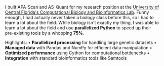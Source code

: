 I built APA-Scan and AS-Quant for my research position at the [University of Central Florida's Computational Biology and Bioinformatics Lab](http://genome.ucf.edu/cbb/new_look/pages/software.php). Funny enough, I had actually never taken a biology class before this, so I had to learn a lot about the field. While biology isn't exactly my thing, I was able to learn a lot about the field and use **parallelized Python** to speed up their pre-existing tools by a whopping **75%**.

Highlights:
• **Parallelized processing** for handling large genetic datasets
• **Managed data** with Pandas and NumPy for efficient data manipulation
• **Optimized performance** using Cython for computational bottlenecks
• **Integration** with standard bioinformatics tools like Samtools
